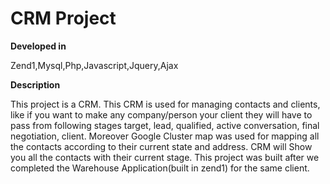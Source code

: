 CRM Project
===========

**Developed in** 

Zend1,Mysql,Php,Javascript,Jquery,Ajax

**Description** 

This project is a CRM. This CRM is used for managing contacts and clients, like if you want to make any
company/person your client they will have to pass from following stages target, lead, qualified, active conversation, final negotiation,
client.
Moreover Google Cluster map was used for mapping all the contacts according to their current state and address.
CRM will Show you all the contacts with their current stage.
This project was built after we completed the Warehouse Application(built in zend1) for the same client.
 
